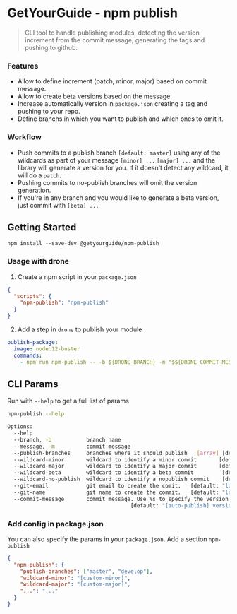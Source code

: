 # GetYourGuide - npm publish
> CLI tool to handle publishing modules, detecting the version increment from the commit message, generating the tags and pushing to github.

### Features
- Allow to define increment (patch, minor, major) based on commit message.
- Allow to create beta versions based on the message.
- Increase automatically version in `package.json` creating a tag and pushing to your repo.
- Define branchs in which you want to publish and which ones to omit it.

### Workflow
- Push commits to a publish branch `[default: master]` using any of the wildcards as part of your message `[minor] ...` `[major] ...` and the library will generate a version for you. If it doesn't detect any wildcard, it will do a `patch`.
- Pushing commits to no-publish branches will omit the version generation.
- If you're in any branch and you would like to generate a beta version, just commit with `[beta] ...`

## Getting Started
```shell
npm install --save-dev @getyourguide/npm-publish
```

### Usage with drone
1. Create a npm script in your `package.json`
```json
{
  "scripts": {
    "npm-publish": "npm-publish"
  }
}
```

2. Add a step in `drone` to publish your module
```yml
publish-package:
  image: node:12-buster
  commands:
    - npm run npm-publish -- -b ${DRONE_BRANCH} -m "$${DRONE_COMMIT_MESSAGE}"
```

## CLI Params
Run with `--help` to get a full list of params
```sh
npm-publish --help

Options:                                   
  --help                                                    
  --branch, -b           branch name                                         [required]
  --message, -m          commit message                                      [required]
  --publish-branches     branches where it should publish   [array] [default: "master"]
  --wildcard-minor       wildcard to identify a minor commit       [default: "[minor]"]
  --wildcard-major       wildcard to identify a major commit       [default: "[major]"]
  --wildcard-beta        wildcard to identify a beta commit         [default: "[beta]"]
  --wildcard-no-publish  wildcard to identify a nopublish commit    [default: "[beta]"]
  --git-email            git email to create the comit.   [default: "local git config"]
  --git-name             git name to create the commit.   [default: "local git config"]
  --commit-message       commit message. Use %s to specify the version
                                       [default: "[auto-publish] version %s [ci skip]"]
```

### Add config in package.json
You can also specify the params in your `package.json`. Add a section `npm-publish`
```json
{
  "npm-publish": {
    "publish-branches": ["master", "develop"],
    "wildcard-minor": "[custom-minor]",
    "wildcard-major": "[custom-major]",
    "...": "..."
  }
}
```
